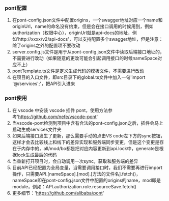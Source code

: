 ### pont配置
1. 在pont-config.json文件中配置origins，一个swagger地址对应一个name和originUrl，name的命名没有约束，但是会在接口调用的时候用到，例如authorization（权限中心），originUrl就是api-docs的地址，例如'http://xxxx/v2/api-docs'，可以支持配置多个swagger地址，但是注意：除了origins之外的配置项不要改动
2. server.config.js文件是用于从pont-config.json文件中读取后端接口地址的，不需要进行改动（如果随意的更改可能会引起调用接口的时候nameSpace对应不上）
3. pontTemplate.ts文件是定义生成代码的模板文件，不需要进行改动
4. 在项目的入口文件，即src目录下的global.ts文件中加入一句'import '@/services';'，把API引入进来

### pont使用
1. 在 vscode 中安装 vscode 插件 pont，使用方法参考'https://github.com/nefe/vscode-pont'
2. 当vscode-pont检测到项目中含有合法的pont-config.json之后，插件会马上启动生成services文件夹
3. 如果后端接口发生了更新，那么需要手动的点击VS code左下方的sync按钮，这样才会去比较线上和线下的差异实现和服务端同步变更，但是这个变更是存在于内存中的，all/mod/bo都是把对应内容更新到api.lock中，generate是根据lock生成最后的代码
4. 当重新打开项目时，会自动调用一次sync，获取和服务端的差异
5. 目前API已经配置为全局变量，当需要调用接口时，我们不需要再进行import操作，只需要API.[nameSpace].[mod].[方法的文件名].fetch()，nameSpace即在pont-config.json文件中配置的origins的name，mod即是module，例如：API.authorization.role.resourceSave.fetch()
6. 更多细节：'https://github.com/alibaba/pont'